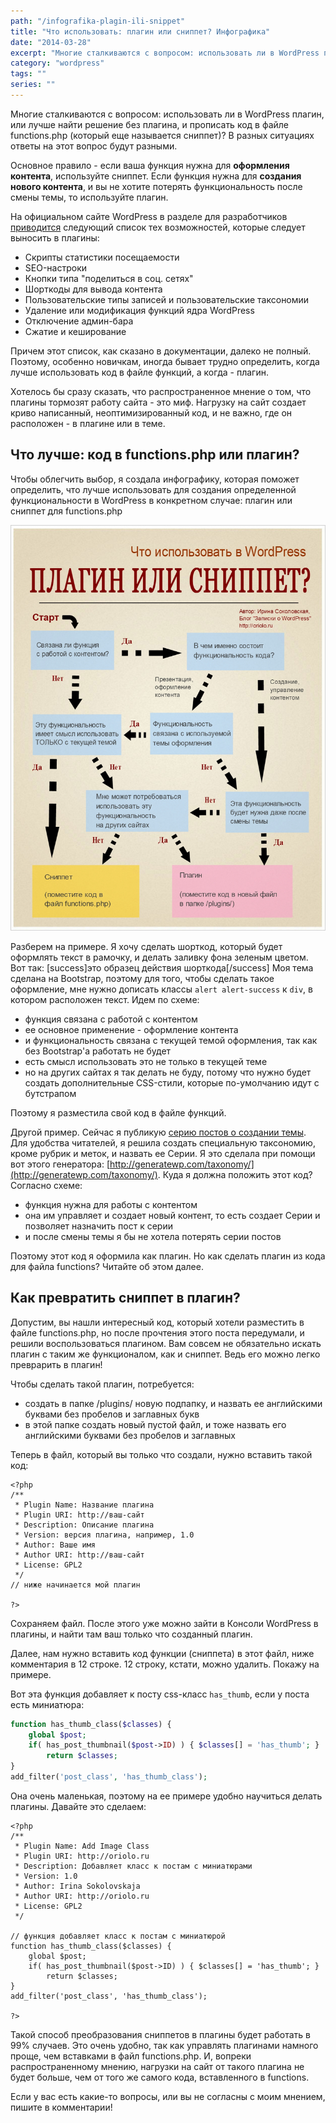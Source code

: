 ```yaml
---
path: "/infografika-plagin-ili-snippet"
title: "Что использовать: плагин или сниппет? Инфографика"
date: "2014-03-28"
excerpt: "Многие сталкиваются с вопросом: использовать ли в WordPress плагин, или лучше найти решение без плагина, и прописать код в файле functions.php? В разных ситуациях ответы на этот вопрос будут разными. Чтобы облегчить выбор, я создала инфографику, которая поможет определить, что лучше использовать для создания определенной функциональности в WordPress в конкретном случае: плагин или сниппет для  functions.php"
category: "wordpress"
tags: ""
series: ""
---
```


Многие сталкиваются с вопросом: использовать ли в WordPress плагин, или лучше найти решение без плагина, и прописать код в файле functions.php (который еще называется сниппет)? В разных ситуациях ответы на этот вопрос будут разными.

Основное правило - если ваша функция нужна для **оформления контента**, используйте сниппет. Если функция нужна для **создания нового контента**, и вы не хотите потерять функциональность после смены темы, то используйте плагин.

На официальном сайте WordPress в разделе для разработчиков [приводится](http://make.wordpress.org/themes/guidelines/guidelines-plugin-territory/) следующий список тех возможностей, которые следует выносить в плагины:

- Скрипты статистики посещаемости
- SEO-настроки
- Кнопки типа "поделиться в соц. сетях"
- Шорткоды для вывода контента
- Пользовательские типы записей и пользовательские таксономии
- Удаление или модификация функций ядра WordPress
- Отключение админ-бара
- Сжатие и кеширование

Причем этот список, как сказано в документации, далеко не полный. Поэтому, особенно новичкам, иногда бывает трудно определить, когда лучше использовать код в файле функций, а когда - плагин.

Хотелось бы сразу сказать, что распространенное мнение о том, что плагины тормозят работу сайта - это миф. Нагрузку на сайт создает криво написанный, неоптимизированный код, и не важно, где он расположен - в плагине или в теме.

## Что лучше: код в functions.php или плагин?

Чтобы облегчить выбор, я создала инфографику, которая поможет определить, что лучше использовать для создания определенной функциональности в WordPress в конкретном случае: плагин или сниппет для functions.php

![Плагин или сниппет? Что лучше использовать?](images/wordpress-snippet-or-plugin.jpg)

Разберем на примере. Я хочу сделать шорткод, который будет оформлять текст в рамочку, и делать заливку фона зеленым цветом. Вот так: \[success\]это образец действия шорткода\[/success\] Моя тема сделана на Bootstrap, поэтому для того, чтобы сделать такое оформление, мне нужно дописать классы `alert alert-success` к `div`, в котором расположен текст. Идем по схеме:

- функция связана с работой с контентом
- ее основное применение - оформление контента
- и функциональность связана с текущей темой оформления, так как без Bootstrap'а работать не будет
- есть смысл использовать это не только в текущей теме
- но на других сайтах я так делать не буду, потому что нужно будет создать дополнительные CSS-стили, которые по-умолчанию идут с бутстрапом

Поэтому я разместила свой код в файле функций.

Другой пример. Сейчас я публикую [серию постов о создании темы](http://oriolo.ru/series/create-wp-theme-from-html/). Для удобства читателей, я решила создать специальную таксономию, кроме рубрик и меток, и назвать ее Серии. Я это сделала при помощи вот этого генератора: [http://generatewp.com/taxonomy/](http://generatewp.com/taxonomy/). Куда я должна положить этот код? Согласно схеме:

- функция нужна для работы с контентом
- она им управляет и создает новый контент, то есть создает Серии и позволяет назначить пост к серии
- и после смены темы я бы не хотела потерять серии постов

Поэтому этот код я оформила как плагин. Но как сделать плагин из кода для файла functions? Читайте об этом далее.

## Как превратить сниппет в плагин?

Допустим, вы нашли интересный код, который хотели разместить в файле functions.php, но после прочтения этого поста передумали, и решили воспользоваться плагином. Вам совсем не обязательно искать плагин с таким же функционалом, как и сниппет. Ведь его можно легко преврарить в плагин!

Чтобы сделать такой плагин, потребуется:

- создать в папке /plugins/ новую подпапку, и назвать ее английскими буквами без пробелов и заглавных букв
- в этой папке создать новый пустой файл, и тоже назвать его английскими буквами без пробелов и заглавных

Теперь в файл, который вы только что создали, нужно вставить такой код:

```php{12}
<?php
/**
 * Plugin Name: Название плагина
 * Plugin URI: http://ваш-сайт
 * Description: Описание плагина
 * Version: версия плагина, например, 1.0
 * Author: Ваше имя
 * Author URI: http://ваш-сайт
 * License: GPL2
 */
// ниже начинается мой плагин

?>
```

Сохраняем файл. После этого уже можно зайти в Консоли WordPress в плагины, и найти там ваш только что созданный плагин.

Далее, нам нужно вставить код функции (сниппета) в этот файл, ниже комментария в 12 строке. 12 строку, кстати, можно удалить. Покажу на примере.

Вот эта функция добавляет к посту css-класс `has_thumb`, если у поста есть миниатюра:

```php
function has_thumb_class($classes) {
    global $post;
    if( has_post_thumbnail($post->ID) ) { $classes[] = 'has_thumb'; }
        return $classes;
}
add_filter('post_class', 'has_thumb_class');
```

Она очень маленькая, поэтому на ее примере удобно научиться делать плагины. Давайте это сделаем:

```php{12}
<?php
/**
 * Plugin Name: Add Image Class
 * Plugin URI: http://oriolo.ru
 * Description: Добавляет класс к постам с миниатюрами
 * Version: 1.0
 * Author: Irina Sokolovskaja
 * Author URI: http://oriolo.ru
 * License: GPL2
 */
 
// функция добавляет класс к постам с миниатюрой
function has_thumb_class($classes) {
    global $post;
    if( has_post_thumbnail($post->ID) ) { $classes[] = 'has_thumb'; }
        return $classes;
}
add_filter('post_class', 'has_thumb_class');
 
?>
```

Такой способ преобразования сниппетов в плагины будет работать в 99% случаев. Это очень удобно, так как управлять плагинами намного проще, чем вставками в файл functions.php. И, вопреки распространенному мнению, нагрузки на сайт от такого плагина не будет больше, чем от того же самого кода, вставленного в functions.

Если у вас есть какие-то вопросы, или вы не согласны с моим мнением, пишите в комментарии!
